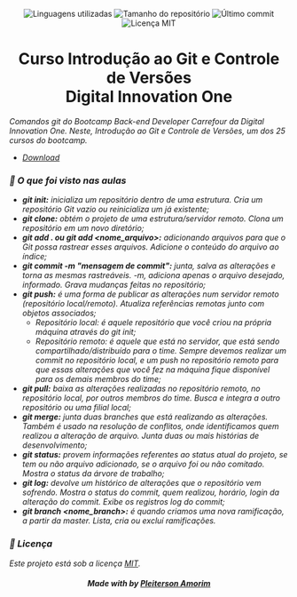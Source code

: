 <!-- Badges session -->
<p align="center">  
  <!-- languages -->
  <img src="https://img.shields.io/github/languages/count/pleiterson/introducaogit-git?style=social" alt="Linguagens utilizadas">
  <!-- repo size -->
  <img src="https://img.shields.io/github/repo-size/Pleiterson/introducaogit-git?style=social" alt="Tamanho do repositório">
  <!-- last commit -->
  <img src="https://img.shields.io/github/last-commit/Pleiterson/introducaogit-git?style=social" alt="Último commit">
  <!-- licence MIT -->
  <img src="https://img.shields.io/github/license/Pleiterson/introducaogit-git?style=social" alt="Licença MIT">
</p>


<!--About session-->
<h1 align="center">Curso Introdução ao Git e Controle de Versões<br>Digital Innovation One</h1>

<i>Comandos git do Bootcamp Back-end Developer Carrefour da Digital Innovation One. Neste, Introdução ao Git e Controle de Versões, um dos 25 cursos do bootcamp.<i>

- [Download](https://git-scm.com/docs)

<h3>🚀 O que foi visto nas aulas</h3>

- <b>git init:</b> inicializa um repositório dentro de uma estrutura. Cria um repositório Git vazio ou reinicializa um já existente;
- <b>git clone:</b> obtém o projeto de uma estrutura/servidor remoto. Clona um repositório em um novo diretório;
- <b>git add . ou git add <nome_arquivo>:</b> adicionando arquivos para que o Git possa rastrear esses arquivos. Adicione o conteúdo do arquivo ao índice;
- <b>git commit -m "mensagem de commit":</b> junta, salva as alterações e torna as mesmas rastreáveis. -m, adiciona apenas o arquivo desejado, informado. Grava mudanças feitas no repositório;
- <b>git push:</b> é uma forma de publicar as alterações num servidor remoto (repositório local/remoto). Atualiza referências remotas junto com objetos associados;
  - <i>Repositório local:</i> é aquele repositório que você criou na própria máquina através do git init;
  - <i>Repositório remoto:</i> é aquele que está no servidor, que está sendo compartilhado/distribuído para o time. Sempre devemos realizar um commit no repositório local, e um push no repositório remoto para que essas alterações que você fez na máquina fique disponível para os demais membros do time;
- <b>git pull:</b> baixa as alterações realizadas no repositório remoto, no repositório local, por outros membros do time. Busca e integra a outro repositório ou uma filial local;
- <b>git merge:</b> junta duas branches que está realizando as alterações. Também é usado na resolução de conflitos, onde identificamos quem realizou a alteração de arquivo. Junta duas ou mais histórias de desenvolvimento;
- <b>git status:</b> provem informações referentes ao status atual do projeto, se tem ou não arquivo adicionado, se o arquivo foi ou não comitado. Mostra o status da árvore de trabalho;
- <b>git log:</b> devolve um histórico de alterações que o repositório vem sofrendo. Mostra o status do commit, quem realizou, horário, login da alteração do commit. Exibe os registros log do commit;
- <b>git branch <nome_branch>:</b> é quando criamos uma nova ramificação, a partir da master. Lista, cria ou excluí ramificações.


<!--License session-->
<h3>📝 Licença</h3>

Este projeto está sob a licença [MIT](./LICENSE).


<!--Bottom session-->
<h4 align=center>Made with by <a href="https://www.linkedin.com/in/pleiterson">Pleiterson Amorim</a></h4>